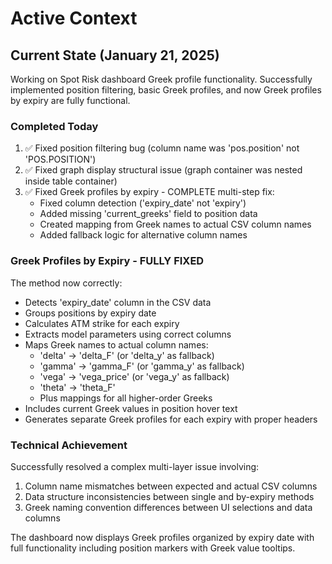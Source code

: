 # Active Context

## Current State (January 21, 2025)
Working on Spot Risk dashboard Greek profile functionality. Successfully implemented position filtering, basic Greek profiles, and now Greek profiles by expiry are fully functional.

### Completed Today
1. ✅ Fixed position filtering bug (column name was 'pos.position' not 'POS.POSITION')
2. ✅ Fixed graph display structural issue (graph container was nested inside table container)
3. ✅ Fixed Greek profiles by expiry - COMPLETE multi-step fix:
   - Fixed column detection ('expiry_date' not 'expiry')
   - Added missing 'current_greeks' field to position data
   - Created mapping from Greek names to actual CSV column names
   - Added fallback logic for alternative column names

### Greek Profiles by Expiry - FULLY FIXED
The method now correctly:
- Detects 'expiry_date' column in the CSV data
- Groups positions by expiry date
- Calculates ATM strike for each expiry
- Extracts model parameters using correct columns
- Maps Greek names to actual column names:
  - 'delta' → 'delta_F' (or 'delta_y' as fallback)
  - 'gamma' → 'gamma_F' (or 'gamma_y' as fallback)
  - 'vega' → 'vega_price' (or 'vega_y' as fallback)
  - 'theta' → 'theta_F'
  - Plus mappings for all higher-order Greeks
- Includes current Greek values in position hover text
- Generates separate Greek profiles for each expiry with proper headers

### Technical Achievement
Successfully resolved a complex multi-layer issue involving:
1. Column name mismatches between expected and actual CSV columns
2. Data structure inconsistencies between single and by-expiry methods
3. Greek naming convention differences between UI selections and data columns

The dashboard now displays Greek profiles organized by expiry date with full functionality including position markers with Greek value tooltips.